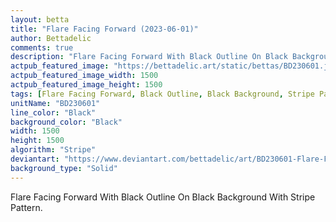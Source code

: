```yaml
---
layout: betta
title: "Flare Facing Forward (2023-06-01)"
author: Bettadelic
comments: true
description: "Flare Facing Forward With Black Outline On Black Background With Stripe Pattern."
actpub_featured_image: "https://bettadelic.art/static/bettas/BD230601.jpg"
actpub_featured_image_width: 1500
actpub_featured_image_height: 1500
tags: [Flare Facing Forward, Black Outline, Black Background, Stripe Pattern, June 2023]
unitName: "BD230601"
line_color: "Black"
background_color: "Black"
width: 1500
height: 1500
algorithm: "Stripe"
deviantart: "https://www.deviantart.com/bettadelic/art/BD230601-Flare-Facing-Forward-2023-06-01-965223610"
background_type: "Solid"
---
```


Flare Facing Forward With Black Outline On Black Background With Stripe Pattern.
